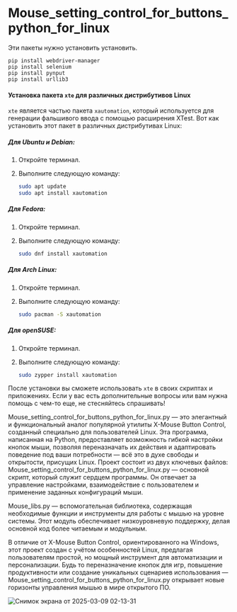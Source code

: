 # Mouse_setting_control_for_buttons_python_for_linux

Эти пакеты нужно установить установить.

```
pip install webdriver-manager
pip install selenium
pip install pynput
pip install urllib3
```
#### Установка пакета `xte` для различных дистрибутивов Linux

`xte` является частью пакета `xautomation`, который используется для генерации фальшивого ввода с помощью расширения XTest. Вот как установить этот пакет в различных дистрибутивах Linux:

##### Для Ubuntu и Debian:

1. Откройте терминал.
2. Выполните следующую команду:

   ```bash
   sudo apt update
   sudo apt install xautomation
   ```

##### Для Fedora:

1. Откройте терминал.
2. Выполните следующую команду:

   ```bash
   sudo dnf install xautomation
   ```

##### Для Arch Linux:

1. Откройте терминал.
2. Выполните следующую команду:

   ```bash
   sudo pacman -S xautomation
   ```

##### Для openSUSE:

1. Откройте терминал.
2. Выполните следующую команду:

   ```bash
   sudo zypper install xautomation
   ```

После установки вы сможете использовать `xte` в своих скриптах и приложениях. Если у вас есть дополнительные вопросы или вам нужна помощь с чем-то еще, не стесняйтесь спрашивать!

Mouse_setting_control_for_buttons_python_for_linux.py — это элегантный и функциональный аналог популярной утилиты X-Mouse Button Control, созданный специально для пользователей Linux. Эта программа, написанная на Python, предоставляет возможность гибкой настройки кнопок мыши, позволяя переназначать их действия и адаптировать поведение под ваши потребности — всё это в духе свободы и открытости, присущих Linux. 
Проект состоит из двух ключевых файлов:
Mouse_setting_control_for_buttons_python_for_linux.py — основной скрипт, который служит сердцем программы. Он отвечает за управление настройками, взаимодействие с пользователем и применение заданных конфигураций мыши.

Mouse_libs.py — вспомогательная библиотека, содержащая необходимые функции и инструменты для работы с мышью на уровне системы. Этот модуль обеспечивает низкоуровневую поддержку, делая основной код более читаемым и модульным.

В отличие от X-Mouse Button Control, ориентированного на Windows, этот проект создан с учётом особенностей Linux, предлагая пользователям простой, но мощный инструмент для автоматизации и персонализации. Будь то переназначение кнопок для игр, повышение продуктивности или создание уникальных сценариев использования — Mouse_setting_control_for_buttons_python_for_linux.py открывает новые горизонты управления мышью в мире открытого ПО.

![Снимок экрана от 2025-03-09 02-13-31](https://github.com/user-attachments/assets/a2d93857-ee2d-4577-9796-e66a32a1a934)
